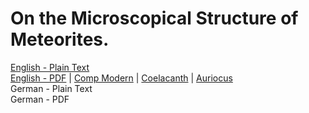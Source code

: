 # On the Microscopical Structure of Meteorites.

[English - Plain Text](full-text-english.md)  
[English - PDF](https://cdn.solaranamnesis.com/Sorby/sorby_on_meteorites_2022_english.pdf) | [Comp Modern](https://cdn.solaranamnesis.com/Sorby/sorby_on_meteorites_2022_english_compmodern.pdf) | [Coelacanth](https://cdn.solaranamnesis.com/Sorby/sorby_on_meteorites_2022_english_coelacanth.pdf) | [Auriocus](https://cdn.solaranamnesis.com/Sorby/sorby_on_meteorites_2022_english_aurical.pdf)   
German - Plain Text  
German - PDF  

